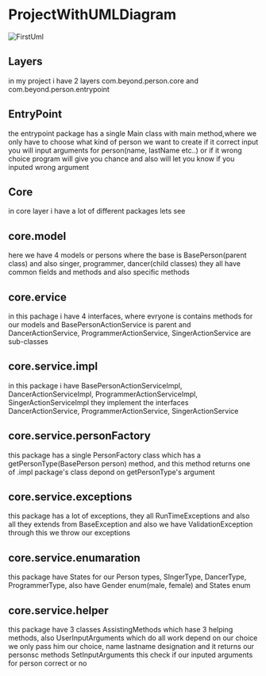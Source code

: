 # ProjectWithUMLDiagram
![FirstUml](https://user-images.githubusercontent.com/67354446/90335216-4b794e00-dfe4-11ea-8640-54c06e6b9f06.png)

## Layers
in my project i have 2 layers com.beyond.person.core and com.beyond.person.entrypoint 
## EntryPoint
the entrypoint package has a single Main class with main method,where we only have to choose what kind of person we want to create
if it correct input you will input arguments for person(name, lastName etc..) or if it wrong choice program will give you chance
and also will let you know  if you inputed wrong argument
## Core
in core layer i have a lot of different packages lets see
## core.model
here we have 4 models or persons where the base is BasePerson(parent class) and also singer, programmer, dancer(child classes)
they all have common fields and methods and also specific methods 
## core.ervice
in this pachage i have 4 interfaces, where evryone is contains methods for our models
and  BasePersonActionService is parent and DancerActionService, ProgrammerActionService, SingerActionService are sub-classes
## core.service.impl
in this package i have BasePersonActionServiceImpl, DancerActionServiceImpl, ProgrammerActionServiceImpl, SingerActionServiceImpl
they implement the interfaces DancerActionService, ProgrammerActionService, SingerActionService
## core.service.personFactory
this package has a single PersonFactory class which has a getPersonType(BasePerson person) method, and this method returns one of 
.impl package's class depond on getPersonType's argument
## core.service.exceptions
this package has a lot of exceptions, they all RunTimeExceptions and also all they extends from BaseException
and also we have ValidationException through this we throw our exceptions
## core.service.enumaration
this package have States for our Person types, SIngerType, DancerType, ProgrammerType, also have Gender enum(male, female)
and States enum
## core.service.helper
this package have 3 classes AssistingMethods which hase 3 helping methods, also UserInputArguments which do all work depend on our choice
we only pass him our choice, name lastname designation and it returns our personsc methods SetInputArguments this check if our inputed arguments 
for person correct  or no

